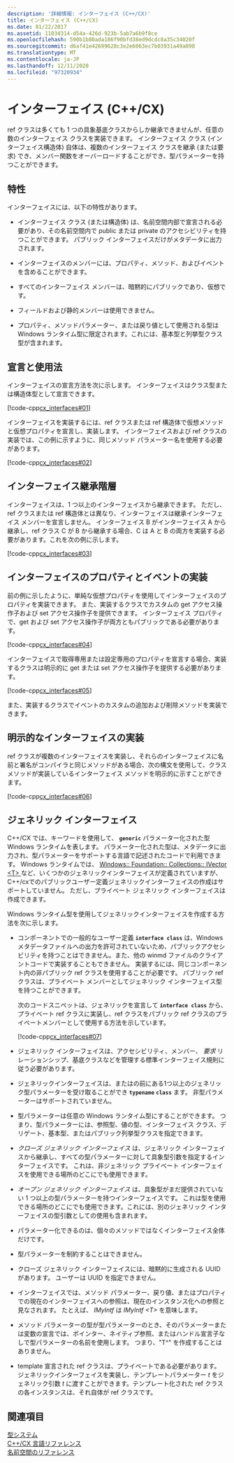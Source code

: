 ```yaml
---
description: '詳細情報: インターフェイス (C++/CX)'
title: インターフェイス (C++/CX)
ms.date: 01/22/2017
ms.assetid: 11034314-d54a-426d-923b-5ab7a6b9f8ce
ms.openlocfilehash: 590b1b80ada186f90bfd38ed9dcdc8a35c34020f
ms.sourcegitcommit: d6af41e42699628c3e2e6063ec7b03931a49a098
ms.translationtype: MT
ms.contentlocale: ja-JP
ms.lasthandoff: 12/11/2020
ms.locfileid: "97320934"
---
```

# <a name="interfaces-ccx"></a>インターフェイス (C++/CX)

ref クラスは多くても 1 つの具象基底クラスからしか継承できませんが、任意の数のインターフェイス クラスを実装できます。 インターフェイス クラス (インターフェイス構造体) 自体は、複数のインターフェイス クラスを継承 (または要求) でき、メンバー関数をオーバーロードすることができ、型パラメーターを持つことができます。

## <a name="characteristics"></a>特性

インターフェイスには、以下の特性があります。

- インターフェイス クラス (または構造体) は、名前空間内部で宣言される必要があり、その名前空間内で public または private のアクセシビリティを持つことができます。 パブリック インターフェイスだけがメタデータに出力されます。

- インターフェイスのメンバーには、プロパティ、メソッド、およびイベントを含めることができます。

- すべてのインターフェイス メンバーは、暗黙的にパブリックであり、仮想です。

- フィールドおよび静的メンバーは使用できません。

- プロパティ、メソッドパラメーター、または戻り値として使用される型は Windows ランタイム型に限定されます。これには、基本型と列挙型クラス型が含まれます。

## <a name="declaration-and-usage"></a>宣言と使用法

インターフェイスの宣言方法を次に示します。 インターフェイスはクラス型または構造体型として宣言できます。

[!code-cpp[cx_interfaces#01](../cppcx/codesnippet/CPP/interfacestest/class1.h#01)]

インターフェイスを実装するには、ref クラスまたは ref 構造体で仮想メソッドと仮想プロパティを宣言し、実装します。 インターフェイスおよび ref クラスの実装では、この例に示すように、同じメソッド パラメーター名を使用する必要があります。

[!code-cpp[cx_interfaces#02](../cppcx/codesnippet/CPP/interfacestest/class1.h#02)]

## <a name="interface-inheritance-hierarchies"></a>インターフェイス継承階層

インターフェイスは、1 つ以上のインターフェイスから継承できます。 ただし、ref クラスまたは ref 構造体とは異なり、インターフェイスは継承インターフェイス メンバーを宣言しません。 インターフェイス B がインターフェイス A から継承し、ref クラス C が B から継承する場合、C は A と B の両方を実装する必要があります。これを次の例に示します。

[!code-cpp[cx_interfaces#03](../cppcx/codesnippet/CPP/interfacestest/class1.h#03)]

## <a name="implementing-interface-properties-and-events"></a>インターフェイスのプロパティとイベントの実装

前の例に示したように、単純な仮想プロパティを使用してインターフェイスのプロパティを実装できます。 また、実装するクラスでカスタムの get アクセス操作子および set アクセス操作子を提供できます。  インターフェイス プロパティで、get および set アクセス操作子が両方ともパブリックである必要があります。

[!code-cpp[cx_interfaces#04](../cppcx/codesnippet/CPP/interfacestest/class1.h#04)]

インターフェイスで取得専用または設定専用のプロパティを宣言する場合、実装するクラスは明示的に get または set アクセス操作子を提供する必要があります。

[!code-cpp[cx_interfaces#05](../cppcx/codesnippet/CPP/interfacestest/class1.h#05)]

また、実装するクラスでイベントのカスタムの追加および削除メソッドを実装できます。

## <a name="explicit-interface-implementation"></a>明示的なインターフェイスの実装

ref クラスが複数のインターフェイスを実装し、それらのインターフェイスに名前と署名がコンパイラと同じメソッドがある場合、次の構文を使用して、クラス メソッドが実装しているインターフェイス メソッドを明示的に示すことができます。

[!code-cpp[cx_interfaces#06](../cppcx/codesnippet/CPP/interfacestest/class1.h#06)]

## <a name="generic-interfaces"></a>ジェネリック インターフェイス

C++/CX では、キーワードを使用して、 **`generic`** パラメーター化された型 Windows ランタイムを表します。 パラメーター化された型は、メタデータに出力され、型パラメーターをサポートする言語で記述されたコードで利用できます。 Windows ランタイムでは、 [Windows:: Foundation:: Collections:: IVector \<T> ](/uwp/api/windows.foundation.collections.ivector-1)など、いくつかのジェネリックインターフェイスが定義されていますが、C++/cxでのパブリックユーザー定義ジェネリックインターフェイスの作成はサポートしていません。 ただし、プライベート ジェネリック インターフェイスは作成できます。

Windows ランタイム型を使用してジェネリックインターフェイスを作成する方法を次に示します。

- コンポーネントでの一般的なユーザー定義 **`interface class`** は、Windows メタデータファイルへの出力を許可されていないため、パブリックアクセシビリティを持つことはできません。また、他の winmd ファイルのクライアントコードで実装することもできません。 実装するには、同じコンポーネント内の非パブリック ref クラスを使用することが必要です。 パブリック ref クラスは、プライベート メンバーとしてジェネリック インターフェイス型を持つことができます。

   次のコードスニペットは、ジェネリックを宣言して **`interface class`** から、プライベート ref クラスに実装し、ref クラスをパブリック ref クラスのプライベートメンバーとして使用する方法を示しています。

   [!code-cpp[cx_interfaces#07](../cppcx/codesnippet/CPP/interfacestest/class1.h#07)]

- ジェネリック インターフェイスは、アクセシビリティ、メンバー、 *要求* リレーションシップ、基底クラスなどを管理する標準インターフェイス規則に従う必要があります。

- ジェネリックインターフェイスは、またはの前にある1つ以上のジェネリック型パラメーターを受け取ることができ **`typename`** **`class`** ます。 非型パラメーターはサポートされていません。

- 型パラメーターは任意の Windows ランタイム型にすることができます。 つまり、型パラメーターには、参照型、値の型、インターフェイス クラス、デリゲート、基本型、またはパブリック列挙型クラスを指定できます。

- *クローズ ジェネリック インターフェイス* は、ジェネリック インターフェイスから継承し、すべての型パラメーターに対して具象型引数を指定するインターフェイスです。 これは、非ジェネリック プライベート インターフェイスを使用できる場所のどこにでも使用できます。

- *オープン ジェネリック インターフェイス* は、具象型がまだ提供されていない 1 つ以上の型パラメーターを持つインターフェイスです。 これは型を使用できる場所のどこにでも使用できます。これには、別のジェネリック インターフェイスの型引数としての使用も含まれます。

- パラメーター化できるのは、個々のメソッドではなくインターフェイス全体だけです。

- 型パラメーターを制約することはできません。

- クローズ ジェネリック インターフェイスには、暗黙的に生成される UUID があります。 ユーザーは UUID を指定できません。

- インターフェイスでは、メソッド パラメーター、戻り値、またはプロパティでの現在のインターフェイスへの参照は、現在のインスタンス化への参照と見なされます。 たとえば、 *IMyIntf* は *IMyIntf \<T>* を意味します。

- メソッド パラメーターの型が型パラメーターのとき、そのパラメーターまたは変数の宣言では、ポインター、ネイティブ参照、またはハンドル宣言子なしで型パラメーターの名前を使用します。 つまり、"T^" を作成することはありません。

- template 宣言された ref クラスは、プライベートである必要があります。 ジェネリックインターフェイスを実装し、テンプレートパラメーター *t* をジェネリック引数 *t* に渡すことができます。テンプレート化された ref クラスの各インスタンスは、それ自体が ref クラスです。

## <a name="see-also"></a>関連項目

[型システム](../cppcx/type-system-c-cx.md)<br/>
[C++/CX 言語リファレンス](../cppcx/visual-c-language-reference-c-cx.md)<br/>
[名前空間のリファレンス](../cppcx/namespaces-reference-c-cx.md)
